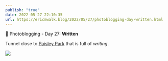 ```yaml
---
publish: "true"
date: 2022-05-27 22:10:35
url: https://ericmwalk.blog/2022/05/27/photoblogging-day-written.html
---
```

📸 Photoblogging - Day 27: **Written**

Tunnel close to [Paisley Park](https://maps.apple.com/?address=7801%20Audubon%20Rd,%20Chanhassen,%20MN%2055317,%20United%20States&auid=16871254122203918531&ll=44.861828,-93.560548&lsp=9902&q=Paisley%20Park&_ext=CjIKBQgEEOIBCgQIBRADCgQIBhAQCgQIChAACgQIUhAMCgQIVRANCgQIWRABCgUIpAEQARImKXe3sjW9bUZAMdUuONlHZFfAOfWM2JHjbkZAQV16aTR4Y1fAUAM%3D&t=m) that is full of *writing*.

![](https://ericmwalk.blog/uploads/2022/67aabdd670.jpg)
